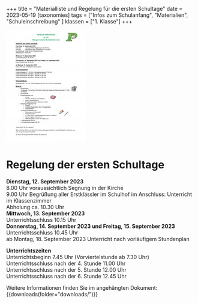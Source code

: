 +++
title = "Materialliste und Regelung für die ersten Schultage"
date = 2023-05-19
[taxonomies]
tags = ["Infos zum Schulanfang", "Materialien", "Schuleinschreibung" ]
klassen = ["1. Klasse"]
+++

![](./images/Handout-Eltern-1-212x300.jpg)

<!-- more -->

# Regelung der ersten Schultage
**Dienstag, 12. September 2023**  
8.00 Uhr voraussichtlich Segnung in der Kirche  
9.00 Uhr Begrüßung aller Erstklässler im Schulhof im Anschluss: Unterricht im Klassenzimmer  
Abholung ca. 10.30 Uhr  
**Mittwoch, 13. September 2023**  
Unterrichtsschluss 10.15 Uhr  
**Donnerstag, 14. September 2023 und Freitag, 15. September 2023**  
Unterrichtsschluss 10.45 Uhr  
ab Montag, 18. September 2023 Unterricht nach vorläufigem Stundenplan  

**Unterrichtszeiten**  
Unterrichtsbeginn 7.45 Uhr (Vorviertelstunde ab 7.30 Uhr)      
Unterrichtsschluss nach der 4. Stunde 11.00 Uhr  
Unterrichtsschluss nach der 5. Stunde 12.00 Uhr  
Unterrichtsschluss nach der 6. Stunde 12.45 Uhr  

Weitere Informationen finden Sie im angehängten Dokument:
{{downloads(folder="downloads/")}} 
